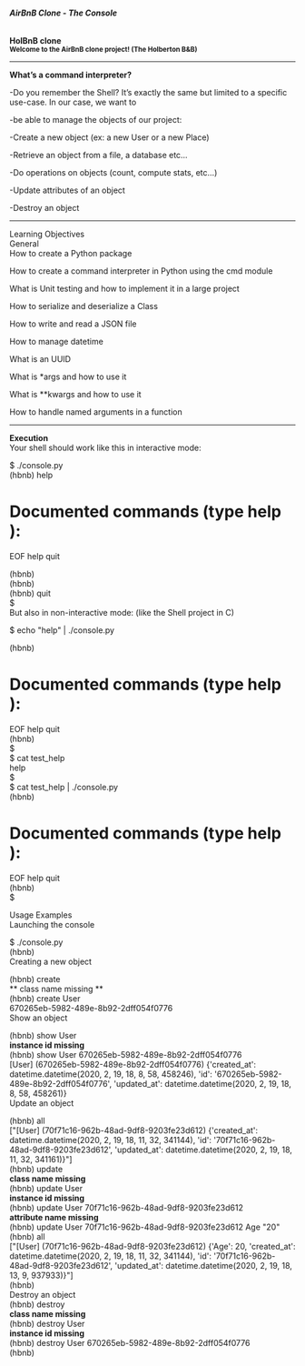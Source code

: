 ###### **AirBnB Clone - The Console**  


**HolBnB clone**   
**<sub>Welcome to the AirBnB clone project! (The Holberton B&B)**</sub>  
_________________________________________________________________________________________________________________  
**What’s a command interpreter?**  

-Do you remember the Shell? It’s exactly the same but limited to a specific use-case. In our case, we want to  
  
-be able to manage the objects of our project:  
  
-Create a new object (ex: a new User or a new Place)  
  
-Retrieve an object from a file, a database etc…  
  
-Do operations on objects (count, compute stats, etc…)  
  
-Update attributes of an object  
  
-Destroy an object  
___________________________________________________________________________________________________________________  
Learning Objectives  
General  
How to create a Python package  
  
How to create a command interpreter in Python using the cmd module  
  
What is Unit testing and how to implement it in a large project  
  
How to serialize and deserialize a Class  
  
How to write and read a JSON file  
  
How to manage datetime  
  
What is an UUID  
  
What is *args and how to use it  
  
What is **kwargs and how to use it  
  
How to handle named arguments in a function  
________________________________________________________________________________________   
**Execution**  
Your shell should work like this in interactive mode:  
  
$ ./console.py  
(hbnb) help  
  
Documented commands (type help <topic>):  
========================================  
EOF help quit  
  
(hbnb)  
(hbnb)  
(hbnb) quit  
$  
But also in non-interactive mode: (like the Shell project in C)  
  
$ echo "help" | ./console.py  
  
(hbnb)  
  
Documented commands (type help <topic>):  
========================================  
  
EOF help quit  
(hbnb)  
$  
$ cat test_help  
help  
$  
$ cat test_help | ./console.py  
(hbnb)  
  
  
Documented commands (type help <topic>):  
========================================  
EOF help quit  
(hbnb)  
$  
  
Usage Examples  
Launching the console  
  
$ ./console.py  
(hbnb)  
Creating a new object  
  
(hbnb) create  
** class name missing **  
(hbnb) create User  
670265eb-5982-489e-8b92-2dff054f0776  
Show an object  
  
(hbnb) show User  
**instance id missing**  
(hbnb) show User 670265eb-5982-489e-8b92-2dff054f0776  
[User] (670265eb-5982-489e-8b92-2dff054f0776) {'created_at': datetime.datetime(2020, 2, 19, 18, 8, 58, 458246), 'id': '670265eb-5982-489e-8b92-2dff054f0776', 'updated_at': datetime.datetime(2020, 2, 19, 18, 8, 58, 458261)}  
Update an object  
  
(hbnb) all  
["[User] (70f71c16-962b-48ad-9df8-9203fe23d612) {'created_at': datetime.datetime(2020, 2, 19, 18, 11, 32, 341144), 'id': '70f71c16-962b-48ad-9df8-9203fe23d612', 'updated_at': datetime.datetime(2020, 2, 19, 18, 11, 32, 341161)}"]  
(hbnb) update  
**class name missing**  
(hbnb) update User  
**instance id missing**  
(hbnb) update User 70f71c16-962b-48ad-9df8-9203fe23d612  
**attribute name missing**  
(hbnb) update User 70f71c16-962b-48ad-9df8-9203fe23d612  Age "20"  
(hbnb) all  
["[User] (70f71c16-962b-48ad-9df8-9203fe23d612) {'Age': 20, 'created_at': datetime.datetime(2020, 2, 19, 18, 11, 32, 341144), 'id': '70f71c16-962b-48ad-9df8-9203fe23d612', 'updated_at': datetime.datetime(2020, 2, 19, 18, 13, 9, 937933)}"]  
(hbnb)  
Destroy an object    
(hbnb) destroy  
**class name missing**  
(hbnb) destroy User  
**instance id missing**  
(hbnb) destroy User 670265eb-5982-489e-8b92-2dff054f0776  
(hbnb)  
